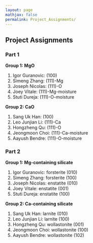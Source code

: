 ```yaml
---
layout: page
mathjax: false
permalink: Project_Assignments/
---
```


## Project Assignments

### Part 1 ###
**Group 1: MgO**

1. Igor Guranovic:    (100)
2. Simeng Zhang:      (111)-Mg
3. Joseph Nicolas:    (111)-O
4. Joey Vitale:       (111)-Mg-moisture
5. Stuti Dureja:      (111)-O-moisture

**Group 2: CaO**

1. Sang Uk Han:       (100)
2. Leo Junjian Li:    (111)-Ca
3. Hongzheng Qu:      (111)-O
4. Jeongmoon Choi:    (111)-Ca-moisture
5. Aayush Bendre:     (111)-O-moisture

### Part 2 ###
**Group 1: Mg-containing silicate**

1. Igor Guranovic:    forsterite (010)
2. Simeng Zhang:      forsterite (100)
3. Joseph Nicolas:    enstatite (010)
4. Joey Vitale:       enstatite (001)
5. Stuti Dureja:      enstatite (100)

**Group 2: Ca-containing silicate**

1. Sang Uk Han:       larnite (010)
2. Leo Junjian Li:    larnite (100)
3. Hongzheng Qu:      wollastonite (001)
4. Jeongmoon Choi:    wollastonite (100)
5. Aayush Bendre:     wollastonite (102)


